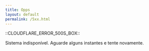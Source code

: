 ```yaml
---
title: Opps
layout: default
permalink: /5xx.html
---
```


::CLOUDFLARE_ERROR_500S_BOX::

Sistema indisponível. Aguarde alguns instantes e tente novamente.
